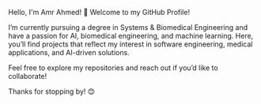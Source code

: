 Hello, I'm Amr Ahmed! 👋
Welcome to my GitHub Profile!

I’m currently pursuing a degree in Systems & Biomedical Engineering and have a passion for AI, biomedical engineering, and machine learning. Here, you’ll find projects that reflect my interest in software engineering, medical applications, and AI-driven solutions.

Feel free to explore my repositories and reach out if you’d like to collaborate!

Thanks for stopping by! 😊


